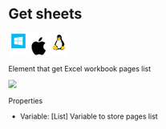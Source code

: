 # Get sheets

![](<../../../.gitbook/assets/image (75).png>)

Element that get Excel workbook pages list

![](../../../.gitbook/assets/Excel\_get\_sheets.png)

Properties

* Variable: \[List] Variable to store pages list
